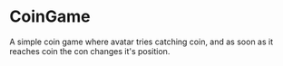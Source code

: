 # CoinGame
A simple coin game where avatar tries catching coin, and as soon as it reaches coin the con changes it's position.
